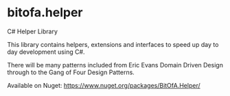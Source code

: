 # bitofa.helper
C# Helper Library


This library contains helpers, extensions and interfaces to speed up day to day development using C#.

There will be many patterns included from Eric Evans Domain Driven Design through to the Gang of Four Design Patterns.

Available on Nuget:
https://www.nuget.org/packages/BitOfA.Helper/
